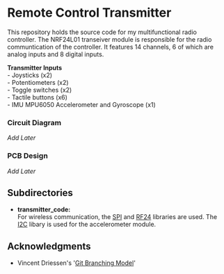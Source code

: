 # Remote Control Transmitter
This repository holds the source code for my multifunctional radio controller. The NRF24L01 transeiver module is responsible for the radio communtication of the controller. It features 14 channels, 6 of which are analog inputs and 8 digital inputs.

**Transmitter Inputs**  
\- Joysticks (x2)  
\- Potentiometers (x2)  
\- Toggle switches (x2)  
\- Tactile buttons (x6)  
\- IMU MPU6050 Accelerometer and Gyroscope (x1)

### Circuit Diagram  
*Add Later*

### PCB Design   
*Add Later*

## Subdirectories
* **transmitter\_code:**  
  For wireless communication, the [SPI](https://www.arduino.cc/en/reference/SPI) and [RF24](https://github.com/nRF24/RF24) libraries are used. The [I2C](https://www.arduino.cc/en/reference/wire) libary is used for the accelerometer module.
  
  

## Acknowledgments
* Vincent Driessen's '[Git Branching Model](https://nvie.com/posts/a-successful-git-branching-model/)'

